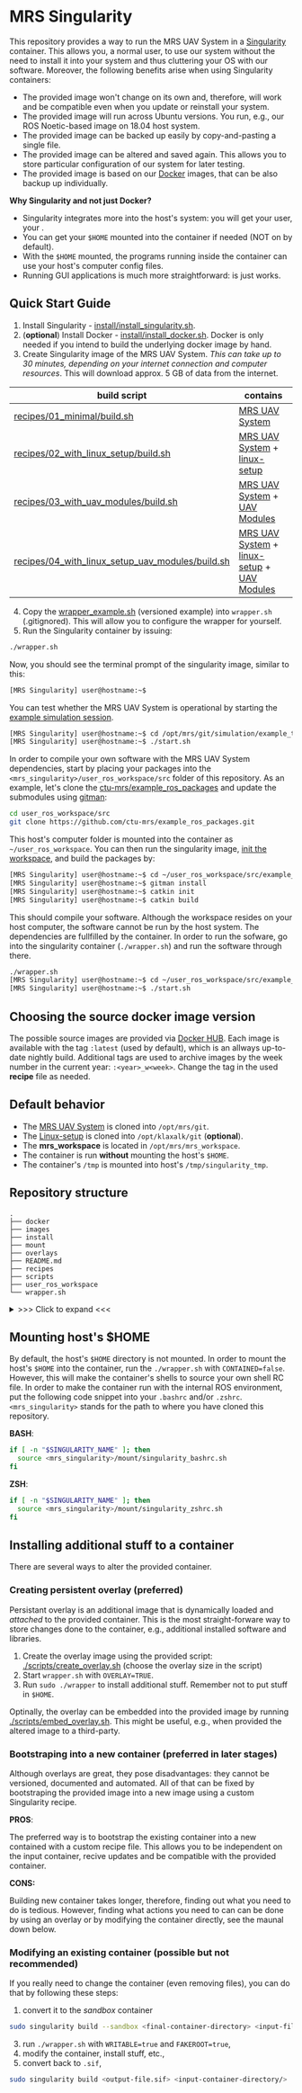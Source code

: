 # MRS Singularity

This repository provides a way to run the MRS UAV System in a [Singularity](https://sylabs.io/guides/3.5/user-guide/introduction.html) container.
This allows you, a normal user, to use our system without the need to install it into your system and thus cluttering your OS with our software.
Moreover, the following benefits arise when using Singularity containers:

* The provided image won't change on its own and, therefore, will work and be compatible even when you update or reinstall your system.
* The provided image will run across Ubuntu versions. You run, e.g., our ROS Noetic-based image on 18.04 host system.
* The provided image can be backed up easily by copy-and-pasting a single file.
* The provided image can be altered and saved again. This allows you to store particular configuration of our system for later testing.
* The provided image is based on our [Docker](https://docs.docker.com/get-started/overview/) images, that can be also backup up individually.

**Why Singularity and not just Docker?**

* Singularity integrates more into the host's system: you will get your user, your .
* You can get your `$HOME` mounted into the container if needed (NOT on by default).
* With the `$HOME` mounted, the programs running inside the container can use your host's computer config files.
* Running GUI applications is much more straightforward: is just works.

## Quick Start Guide

1. Install Singularity - [install/install_singularity.sh](./install/install_singularity.sh).
2. (**optional**) Install Docker - [install/install_docker.sh](./install/install_docker.sh). Docker is only needed if you intend to build the underlying docker image by hand.
3. Create Singularity image of the MRS UAV System. _This can take up to 30 minutes, depending on your internet connection and computer resources_. This will download approx. 5 GB of data from the internet.

| **build script**                                                                                     | **contains**                                                                                                                                                                |
|------------------------------------------------------------------------------------------------------|-----------------------------------------------------------------------------------------------------------------------------------------------------------------------------|
| [recipes/01_minimal/build.sh](recipes/01_minimal/build.sh)                                           | [MRS UAV System](https://github.com/ctu-mrs/mrs_uav_system)                                                                                                                 |
| [recipes/02_with_linux_setup/build.sh](recipes/02_with_linux_setup/build.sh)                         | [MRS UAV System](https://github.com/ctu-mrs/mrs_uav_system) + [linux-setup](https://github.com/klaxalk/linux-setup)                                                         |
| [recipes/03_with_uav_modules/build.sh](recipes/03_with_uav_modules/build.sh)                         | [MRS UAV System](https://github.com/ctu-mrs/mrs_uav_system) + [UAV Modules](https://github.com/ctu-mrs/uav_modules)                                                         |
| [recipes/04_with_linux_setup_uav_modules/build.sh](recipes/04_with_linux_setup_uav_modules/build.sh) | [MRS UAV System](https://github.com/ctu-mrs/mrs_uav_system) + [linux-setup](https://github.com/klaxalk/linux-setup) + [UAV Modules](https://github.com/ctu-mrs/uav_modules) |

4. Copy the [wrapper_example.sh](./wrapper_example.sh) (versioned example) into `wrapper.sh` (.gitignored). This will allow you to configure the wrapper for yourself.
5. Run the Singularity container by issuing:
```bash
./wrapper.sh
```

Now, you should see the terminal prompt of the singularity image, similar to this:
```bash
[MRS Singularity] user@hostname:~$
```

You can test whether the MRS UAV System is operational by starting the [example simulation session](https://ctu-mrs.github.io/docs/simulation/howto.html).
```bash
[MRS Singularity] user@hostname:~$ cd /opt/mrs/git/simulation/example_tmux_scripts/one_drone_gps
[MRS Singularity] user@hostname:~$ ./start.sh
```

In order to compile your own software with the MRS UAV System dependencies, start by placing your packages into the `<mrs_singularity>/user_ros_workspace/src` folder of this repository.
As an example, let's clone the [ctu-mrs/example_ros_packages](https://github.com/ctu-mrs/example_ros_packages) and update the submodules using [gitman](https://ctu-mrs.github.io/docs/software/gitman.html):
```bash
cd user_ros_workspace/src
git clone https://github.com/ctu-mrs/example_ros_packages.git
```
This host's computer folder is mounted into the container as `~/user_ros_workspace`.
You can then run the singularity image, [init the workspace](https://ctu-mrs.github.io/docs/software/catkin/managing_workspaces/managing_workspaces.html), and build the packages by:
```bash
[MRS Singularity] user@hostname:~$ cd ~/user_ros_workspace/src/example_ros_packages/
[MRS Singularity] user@hostname:~$ gitman install
[MRS Singularity] user@hostname:~$ catkin init
[MRS Singularity] user@hostname:~$ catkin build
```
This should compile your software.
Although the workspace resides on your host computer, the software cannot be run by the host system.
The dependencies are fullfilled by the container.
In order to run the sofware, go into the singularity container (`./wrapper.sh`) and run the software through there.
```bash
./wrapper.sh
[MRS Singularity] user@hostname:~$ cd ~/user_ros_workspace/src/example_ros_packages/tmux_scripts/waypoint_flie
[MRS Singularity] user@hostname:~$ ./start.sh
```

## Choosing the source docker image version

The possible source images are provided via [Docker HUB](https://hub.docker.com/orgs/ctumrs/repositories).
Each image is available with the tag `:latest` (used by default), which is an allways up-to-date nightly build.
Additional tags are used to archive images by the week number in the current year: `:<year>_w<week>`.
Change the tag in the used **recipe** file as needed.

## Default behavior

* The [MRS UAV System](https://github.com/ctu-mrs/mrs_uav_system) is cloned into `/opt/mrs/git`.
* The [Linux-setup](https://github.com/klaxalk/linux-setup) is cloned into `/opt/klaxalk/git` (**optional**).
* The **mrs_workspace** is located in `/opt/mrs/mrs_workspace`.
* The container is run **without** mounting the host's `$HOME`.
* The container's `/tmp` is mounted into host's `/tmp/singularity_tmp`.

## Repository structure

```
.
├── docker
├── images
├── install
├── mount
├── overlays
├── README.md
├── recipes
├── scripts
├── user_ros_workspace
└── wrapper.sh
```

<details>
<summary>>>> Click to expand <<<</summary>

### wrapper.sh

The main Singularity wrapper script.
Use this to start our image.
The script contains a _user configuration section_, please.

### scripts

Shell scripts that automate some of the work with Singularity.
All the scripts expect to be run from within the _scripts_ folder.

### images

Contains Singularity images (.gitignored)

### install

Installation scripts.

### user_ros_workspace

ROS workspace folder mounted into the container's `~/user_ros_workspace`.
Use this for storing and compiling your packages.
The packages need to be placed directle into `user_ros_workspace/src` without linking, the links do not translate into the container.
The contents of the `user_ros_workspace` folder are .gitignored.

### mount

Folder with MRS scripts and shell additions, that is mounted dynamically into the container as `/opt/mrs/host`.
The folder contains the `.bashrc`, `.profile` and `.zshrc` that are sourced within the container when running it without host's `$HOME`.
You can modify these to change the ROS behavior.

### ovelays

Place for Singularity overlay images (.gitignored).

### recipes

Singularity recipes.

### docker

Build script for the MRS UAV System docker image.
</details>

## Mounting host's $HOME

By default, the host's `$HOME` directory is not mounted.
In order to mount the host's `$HOME` into the container, run the `./wrapper.sh` with `CONTAINED=false`.
However, this will make the container's shells to source your own shell RC file.
In order to make the container run with the internal ROS environment, put the following code snippet into your `.bashrc` and/or `.zshrc`.
`<mrs_singularity>` stands for the path to where you have cloned this repository.

**BASH**:
```bash
if [ -n "$SINGULARITY_NAME" ]; then
  source <mrs_singularity>/mount/singularity_bashrc.sh
fi
```

**ZSH**:
```bash
if [ -n "$SINGULARITY_NAME" ]; then
  source <mrs_singularity>/mount/singularity_zshrc.sh
fi
```

## Installing additional stuff to a container

There are several ways to alter the provided container.

### Creating persistent overlay (preferred)

Persistant overlay is an additional image that is dynamically loaded and _attached_ to the provided container.
This is the most straight-forware way to store changes done to the container, e.g., additional installed software and libraries.

1. Create the overlay image using the provided script: [./scripts/create_overlay.sh](./scripts/create_overlay.sh) (choose the overlay size in the script)
2. Start `wrapper.sh` with `OVERLAY=TRUE`.
3. Run `sudo ./wrapper` to install additional stuff. Remember not to put stuff in `$HOME`.

Optinally, the overlay can be embedded into the provided image by running [./scripts/embed_overlay.sh](./scripts/embed_overlay.sh).
This might be useful, e.g., when provided the altered image to a third-party.

### Bootstraping into a new container (preferred in later stages)

Although overlays are great, they pose disadvantages: they cannot be versioned, documented and automated.
All of that can be fixed by bootstraping the provided image into a new image using a custom Singularity recipe.

**PROS**:

The preferred way is to bootstrap the existing container into a new contained with a custom recipe file.
This allows you to be independent on the input container, recive updates and be compatible with the provided container.

**CONS:**

Building new container takes longer, therefore, finding out what you need to do is tedious.
However, finding what actions you need to can can be done by using an overlay or by modifying the container directly, see the maunal down below.

### Modifying an existing container (possible but not recommended)

If you really need to change the container (even removing files), you can do that by following these steps:

1. convert it to the _sandbox_ container
```bash
sudo singularity build --sandbox <final-container-directory> <input-file.sif>
```
3. run `./wrapper.sh` with `WRITABLE=true` and `FAKEROOT=true`,
4. modify the container, install stuff, etc.,
5. convert back to `.sif`,
```bash
sudo singularity build <output-file.sif> <input-container-directory/>
```

